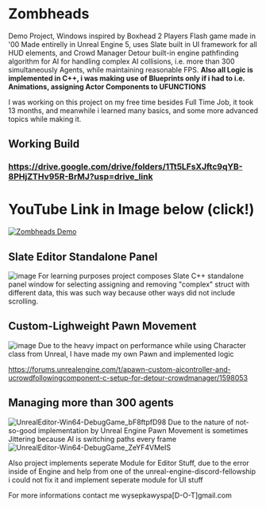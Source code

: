 # Zombheads
Demo Project, Windows inspired by Boxhead 2 Players Flash game made in '00
Made entirelly in Unreal Engine 5, uses Slate built in UI framework for all HUD elements,
and Crowd Manager Detour built-in engine pathfinding algorithm for AI for handling complex AI collisions,
i.e. more than 300 simultaneously Agents, while maintaining reasonable FPS. **Also all Logic
is implemented in C++, i was making use of Blueprints only if i had to i.e. Animations,
assigning Actor Components to UFUNCTIONS**

I was working on this project on my free time besides Full Time Job,
it took 13 months, and meanwhile i learned many basics, and some more
advanced topics while making it.

## Working Build
### https://drive.google.com/drive/folders/1Tt5LFsXJftc9qYB-8PHjZTHv95R-BrMJ?usp=drive_link

# YouTube Link in Image below (click!)
[![Zombheads Demo](https://img.youtube.com/vi/qUiEi5Xrt18/0.jpg)](https://www.youtube.com/watch?v=qUiEi5Xrt18)

## Slate Editor Standalone Panel
![image](https://github.com/user-attachments/assets/088ebb0e-56bd-4dbf-aafe-56dcdccdc7ae)
For learning purposes project composes Slate C++ standalone panel window for selecting
assigning and removing "complex" struct with different data, this was such way because
other ways did not include scrolling.

## Custom-Lighweight Pawn Movement
![image](https://github.com/user-attachments/assets/ba675981-ed1f-48f3-a2d3-dff38e8133ed)
Due to the heavy impact on performance while using Character class from Unreal, I have made
my own Pawn and implemented logic

https://forums.unrealengine.com/t/apawn-custom-aicontroller-and-ucrowdfollowingcomponent-c-setup-for-detour-crowdmanager/1598053

## Managing more than 300 agents
![UnrealEditor-Win64-DebugGame_bF8ftpfD98](https://github.com/user-attachments/assets/e6d6b8ed-d39c-4204-a982-ef0342023656)
Due to the nature of not-so-good implementation by Unreal Engine Pawn Movement is sometimes Jittering
because AI is switching paths every frame
![UnrealEditor-Win64-DebugGame_ZeYF4VMeIS](https://github.com/user-attachments/assets/fc46ec81-54c6-408b-b2c6-c2f555d8bd70)

Also project implements seperate Module for Editor Stuff, due to the error inside of Engine
and help from one of the unreal-engine-discord-fellowship i could not fix it and
implement seperate module for UI stuff

For more informations contact me wysepkawyspa[D-O-T]gmail.com
